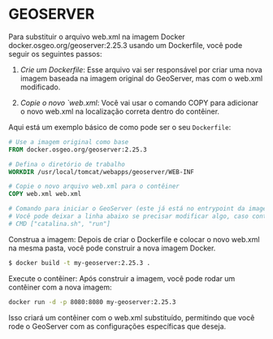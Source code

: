 # GEOSERVER 

Para substituir o arquivo web.xml na imagem Docker docker.osgeo.org/geoserver:2.25.3 usando um Dockerfile, você pode seguir os seguintes passos:

1. *Crie um Dockerfile*: Esse arquivo vai ser responsável por criar uma nova imagem baseada na imagem original do GeoServer, mas com o web.xml modificado.

2. *Copie o novo `web.xml*: Você vai usar o comando COPY para adicionar o novo web.xml na localização correta dentro do contêiner.

Aqui está um exemplo básico de como pode ser o seu `Dockerfile`:

``` Dockerfile
# Use a imagem original como base
FROM docker.osgeo.org/geoserver:2.25.3

# Defina o diretório de trabalho
WORKDIR /usr/local/tomcat/webapps/geoserver/WEB-INF

# Copie o novo arquivo web.xml para o contêiner
COPY web.xml web.xml

# Comando para iniciar o GeoServer (este já está no entrypoint da imagem base)
# Você pode deixar a linha abaixo se precisar modificar algo, caso contrário, ela não é necessária.
# CMD ["catalina.sh", "run"]
```

Construa a imagem: Depois de criar o Dockerfile e colocar o novo web.xml na mesma pasta, você pode construir a nova imagem Docker.
```bash
$ docker build -t my-geoserver:2.25.3 .
```

Execute o contêiner: Após construir a imagem, você pode rodar um contêiner com a nova imagem:
```bash
docker run -d -p 8080:8080 my-geoserver:2.25.3
```
Isso criará um contêiner com o web.xml substituído, permitindo que você rode o GeoServer com as configurações específicas que deseja.
